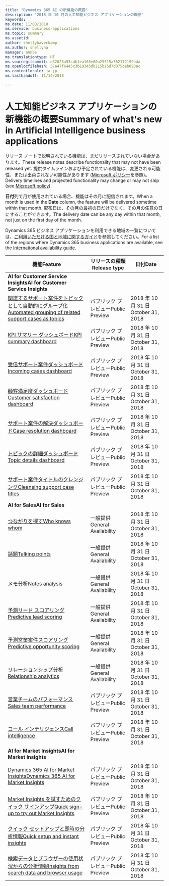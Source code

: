 ```yaml
---
title: "Dynamics 365 AI の新機能の概要"
description: "2018 年 10 月の人工知能ビジネス アプリケーションの概要"
keywords: 
ms.date: 11/08/2018
ms.service: business-applications
ms.topic: summary
ms.assetid: 
author: shellyhaverkamp
ms.author: shellyha
manager: annbe
ms.translationtype: HT
ms.sourcegitcommit: d32028a55c4b1ea163e60a25515a562172199e4a
ms.openlocfilehash: 37a47f6445c3b19345db215b15d7d075deb893ac
ms.contentlocale: ja-jp
ms.lasthandoff: 11/14/2018

---
```


#  <a name="summary-of-whats-new-in-artificial-intelligence-business-applications"></a><span data-ttu-id="27c60-103">人工知能ビジネス アプリケーションの新機能の概要</span><span class="sxs-lookup"><span data-stu-id="27c60-103">Summary of what's new in Artificial Intelligence business applications</span></span>

<span data-ttu-id="27c60-104">リリース ノートで説明されている機能は、まだリリースされていない場合があります。</span><span class="sxs-lookup"><span data-stu-id="27c60-104">These release notes describe functionality that may not have been released yet.</span></span> <span data-ttu-id="27c60-105">提供タイムラインおよび予定されている機能は、変更される可能性、または出荷されない可能性があります ([Microsoft ポリシー](https://go.microsoft.com/fwlink/p/?linkid=2007332)を参照)。</span><span class="sxs-lookup"><span data-stu-id="27c60-105">Delivery timelines and projected functionality may change or may not ship (see [Microsoft policy](https://go.microsoft.com/fwlink/p/?linkid=2007332)).</span></span>

<span data-ttu-id="27c60-106">**日付**列で月が使用されている場合、機能はその月に配信されます。</span><span class="sxs-lookup"><span data-stu-id="27c60-106">When a month is used in the **Date** column, the feature will be delivered sometime within that month.</span></span> <span data-ttu-id="27c60-107">配布日は、その月の最初の日だけでなく、その月の任意の日にすることができます。</span><span class="sxs-lookup"><span data-stu-id="27c60-107">The delivery date can be any day within that month, not just on the first day of the month.</span></span>

<span data-ttu-id="27c60-108">Dynamics 365 ビジネス アプリケーションを利用できる地域の一覧については、[ご利用いただける国と地域に関するガイド](https://aka.ms/dynamics_365_international_availability_deck)を参照してください。</span><span class="sxs-lookup"><span data-stu-id="27c60-108">For a list of the regions where Dynamics 365 business applications are available, see the [International availability guide](https://aka.ms/dynamics_365_international_availability_deck).</span></span>

| <span data-ttu-id="27c60-109">機能</span><span class="sxs-lookup"><span data-stu-id="27c60-109">Feature</span></span>                                                              | <span data-ttu-id="27c60-110">リリースの種類</span><span class="sxs-lookup"><span data-stu-id="27c60-110">Release type</span></span>   | <span data-ttu-id="27c60-111">日付</span><span class="sxs-lookup"><span data-stu-id="27c60-111">Date</span></span> |
|----------------------------------------------------------------------|----------------|----------------------|
|<span data-ttu-id="27c60-112">**AI for Customer Service Insights**</span><span class="sxs-lookup"><span data-stu-id="27c60-112">**AI for Customer Service Insights**</span></span> | |
| [<span data-ttu-id="27c60-113">関連するサポート案件をトピックとして自動的にグループ化</span><span class="sxs-lookup"><span data-stu-id="27c60-113">Automated grouping of related support cases as topics</span></span>](automated-topic-clustering.md)| <span data-ttu-id="27c60-114">パブリック プレビュー</span><span class="sxs-lookup"><span data-stu-id="27c60-114">Public Preview</span></span> | <span data-ttu-id="27c60-115">2018 年 10 月 31 日</span><span class="sxs-lookup"><span data-stu-id="27c60-115">October 31, 2018</span></span> | 
| [<span data-ttu-id="27c60-116">KPI サマリー ダッシュボード</span><span class="sxs-lookup"><span data-stu-id="27c60-116">KPI summary dashboard</span></span>](kpi-summary-dashborad.md) | <span data-ttu-id="27c60-117">パブリック プレビュー</span><span class="sxs-lookup"><span data-stu-id="27c60-117">Public Preview</span></span> | <span data-ttu-id="27c60-118">2018 年 10 月 31 日</span><span class="sxs-lookup"><span data-stu-id="27c60-118">October 31, 2018</span></span> |
| [<span data-ttu-id="27c60-119">受信サポート案件ダッシュボード</span><span class="sxs-lookup"><span data-stu-id="27c60-119">Incoming cases dashboard</span></span>](incoming-cases-dashboard.md)| <span data-ttu-id="27c60-120">パブリック プレビュー</span><span class="sxs-lookup"><span data-stu-id="27c60-120">Public Preview</span></span> | <span data-ttu-id="27c60-121">2018 年 10 月 31 日</span><span class="sxs-lookup"><span data-stu-id="27c60-121">October 31, 2018</span></span> | 
| [<span data-ttu-id="27c60-122">顧客満足度ダッシュボード</span><span class="sxs-lookup"><span data-stu-id="27c60-122">Customer satisfaction dashboard</span></span>](customer-satisfaction-dashboard.md)| <span data-ttu-id="27c60-123">パブリック プレビュー</span><span class="sxs-lookup"><span data-stu-id="27c60-123">Public Preview</span></span> | <span data-ttu-id="27c60-124">2018 年 10 月 31 日</span><span class="sxs-lookup"><span data-stu-id="27c60-124">October 31, 2018</span></span> | 
| [<span data-ttu-id="27c60-125">サポート案件の解決ダッシュボード</span><span class="sxs-lookup"><span data-stu-id="27c60-125">Case resolution dashboard</span></span>](case-resolution-dashboard.md)| <span data-ttu-id="27c60-126">パブリック プレビュー</span><span class="sxs-lookup"><span data-stu-id="27c60-126">Public Preview</span></span> | <span data-ttu-id="27c60-127">2018 年 10 月 31 日</span><span class="sxs-lookup"><span data-stu-id="27c60-127">October 31, 2018</span></span> | 
| [<span data-ttu-id="27c60-128">トピックの詳細ダッシュボード</span><span class="sxs-lookup"><span data-stu-id="27c60-128">Topic details dashboard</span></span>](topic-details-dashboard.md)| <span data-ttu-id="27c60-129">パブリック プレビュー</span><span class="sxs-lookup"><span data-stu-id="27c60-129">Public Preview</span></span> | <span data-ttu-id="27c60-130">2018 年 10 月 31 日</span><span class="sxs-lookup"><span data-stu-id="27c60-130">October 31, 2018</span></span> | 
| [<span data-ttu-id="27c60-131">サポート案件タイトルのクレンジング</span><span class="sxs-lookup"><span data-stu-id="27c60-131">Cleansing support case titles</span></span>](case-title-cleansing.md)| <span data-ttu-id="27c60-132">パブリック プレビュー</span><span class="sxs-lookup"><span data-stu-id="27c60-132">Public Preview</span></span> | <span data-ttu-id="27c60-133">2018 年 10 月 31 日</span><span class="sxs-lookup"><span data-stu-id="27c60-133">October 31, 2018</span></span> | 
|<span data-ttu-id="27c60-134">**AI for Sales**</span><span class="sxs-lookup"><span data-stu-id="27c60-134">**AI for Sales**</span></span> |
| [<span data-ttu-id="27c60-135">つながりを探す</span><span class="sxs-lookup"><span data-stu-id="27c60-135">Who knows whom</span></span>](who-knows-whom.md)                          | <span data-ttu-id="27c60-136">一般提供</span><span class="sxs-lookup"><span data-stu-id="27c60-136">General Availability</span></span>          | <span data-ttu-id="27c60-137">2018 年 10 月 31 日</span><span class="sxs-lookup"><span data-stu-id="27c60-137">October 31, 2018</span></span>          |
| [<span data-ttu-id="27c60-138">話題</span><span class="sxs-lookup"><span data-stu-id="27c60-138">Talking points</span></span>](talking-points.md)                          | <span data-ttu-id="27c60-139">一般提供</span><span class="sxs-lookup"><span data-stu-id="27c60-139">General Availability</span></span>          | <span data-ttu-id="27c60-140">2018 年 10 月 31 日</span><span class="sxs-lookup"><span data-stu-id="27c60-140">October 31, 2018</span></span>          |
| [<span data-ttu-id="27c60-141">メモ分析</span><span class="sxs-lookup"><span data-stu-id="27c60-141">Notes analysis</span></span>](notes-analysis.md)                          | <span data-ttu-id="27c60-142">一般提供</span><span class="sxs-lookup"><span data-stu-id="27c60-142">General Availability</span></span>          | <span data-ttu-id="27c60-143">2018 年 10 月 31 日</span><span class="sxs-lookup"><span data-stu-id="27c60-143">October 31, 2018</span></span>          |
| [<span data-ttu-id="27c60-144">予測リード スコアリング</span><span class="sxs-lookup"><span data-stu-id="27c60-144">Predictive lead scoring</span></span>](predictive-lead-scoring.md)                          | <span data-ttu-id="27c60-145">一般提供</span><span class="sxs-lookup"><span data-stu-id="27c60-145">General Availability</span></span>          | <span data-ttu-id="27c60-146">2018 年 10 月 31 日</span><span class="sxs-lookup"><span data-stu-id="27c60-146">October 31, 2018</span></span>          |
| [<span data-ttu-id="27c60-147">予測営業案件スコアリング</span><span class="sxs-lookup"><span data-stu-id="27c60-147">Predictive opportunity scoring</span></span>](predictive-opportunity-scoring.md)            | <span data-ttu-id="27c60-148">一般提供</span><span class="sxs-lookup"><span data-stu-id="27c60-148">General Availability</span></span>          | <span data-ttu-id="27c60-149">2018 年 10 月 31 日</span><span class="sxs-lookup"><span data-stu-id="27c60-149">October 31, 2018</span></span>          |
| [<span data-ttu-id="27c60-150">リレーションシップ分析</span><span class="sxs-lookup"><span data-stu-id="27c60-150">Relationship analytics</span></span>](relationship-analytics.md) | <span data-ttu-id="27c60-151">一般提供</span><span class="sxs-lookup"><span data-stu-id="27c60-151">General Availability</span></span> | <span data-ttu-id="27c60-152">2018 年 10 月 31 日</span><span class="sxs-lookup"><span data-stu-id="27c60-152">October 31, 2018</span></span> |
| [<span data-ttu-id="27c60-153">営業チームのパフォーマンス</span><span class="sxs-lookup"><span data-stu-id="27c60-153">Sales team performance</span></span>](dynamics-365-ai-sales-app.md)     | <span data-ttu-id="27c60-154">パブリック プレビュー</span><span class="sxs-lookup"><span data-stu-id="27c60-154">Public Preview</span></span>  | <span data-ttu-id="27c60-155">2018 年 10 月 31 日</span><span class="sxs-lookup"><span data-stu-id="27c60-155">October 31, 2018</span></span>            |
| [<span data-ttu-id="27c60-156">コール インテリジェンス</span><span class="sxs-lookup"><span data-stu-id="27c60-156">Call intelligence</span></span>](call-intelligence-sales-app.md)     | <span data-ttu-id="27c60-157">パブリック プレビュー</span><span class="sxs-lookup"><span data-stu-id="27c60-157">Public Preview</span></span>  | <span data-ttu-id="27c60-158">2018 年 10 月 31 日</span><span class="sxs-lookup"><span data-stu-id="27c60-158">October 31, 2018</span></span>            |
|<span data-ttu-id="27c60-159">**AI for Market Insights**</span><span class="sxs-lookup"><span data-stu-id="27c60-159">**AI for Market Insights**</span></span> |
| [<span data-ttu-id="27c60-160">Dynamics 365 AI for Market Insights</span><span class="sxs-lookup"><span data-stu-id="27c60-160">Dynamics 365 AI for Market Insights</span></span>](../market-insights/index.md)    | <span data-ttu-id="27c60-161">パブリック プレビュー</span><span class="sxs-lookup"><span data-stu-id="27c60-161">Public Preview</span></span> | <span data-ttu-id="27c60-162">2018 年 10 月 31 日</span><span class="sxs-lookup"><span data-stu-id="27c60-162">October 31, 2018</span></span>         |
| [<span data-ttu-id="27c60-163">Market Insights を試すためのクイック サインアップ</span><span class="sxs-lookup"><span data-stu-id="27c60-163">Quick sign-up to try out Market Insights</span></span>](../market-insights/quick-sign-in.md)    | <span data-ttu-id="27c60-164">パブリック プレビュー</span><span class="sxs-lookup"><span data-stu-id="27c60-164">Public Preview</span></span> | <span data-ttu-id="27c60-165">2018 年 10 月 31 日</span><span class="sxs-lookup"><span data-stu-id="27c60-165">October 31, 2018</span></span>         |
| [<span data-ttu-id="27c60-166">クイック セットアップと即時の分析情報</span><span class="sxs-lookup"><span data-stu-id="27c60-166">Quick setup and instant insights</span></span>](../market-insights/quick-setup.md)              | <span data-ttu-id="27c60-167">パブリック プレビュー</span><span class="sxs-lookup"><span data-stu-id="27c60-167">Public Preview</span></span> | <span data-ttu-id="27c60-168">2018 年 10 月 31 日</span><span class="sxs-lookup"><span data-stu-id="27c60-168">October 31, 2018</span></span>         |
| [<span data-ttu-id="27c60-169">検索データとブラウザーの使用状況からの分析情報</span><span class="sxs-lookup"><span data-stu-id="27c60-169">Insights from search data and browser usage</span></span>](../market-insights/search-browse.md) | <span data-ttu-id="27c60-170">パブリック プレビュー</span><span class="sxs-lookup"><span data-stu-id="27c60-170">Public Preview</span></span> | <span data-ttu-id="27c60-171">2018 年 10 月 31 日</span><span class="sxs-lookup"><span data-stu-id="27c60-171">October 31, 2018</span></span>         |

